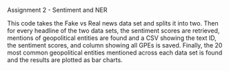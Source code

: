 Assignment 2 - Sentiment and NER


This code takes the Fake vs Real news data set and splits it into two. Then for every headline of the two data sets, the sentiment scores are retrieved, mentions of geopolitical entities are found and a CSV showing the text ID, the sentiment scores, and column showing all GPEs is saved. 
Finally, the 20 most common geopolitical entities mentioned across each data set is found and the results are plotted as bar charts.
